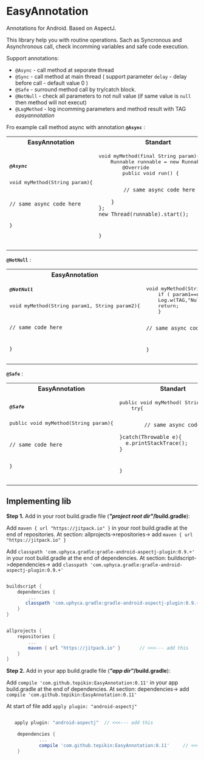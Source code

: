 # EasyAnnotation
Annotations for Android. Based on AspectJ.

This library help you with routine operations. Sach as Syncronous and Asynchronous call, check incomming variables and safe code execution.

Support annotations:
* `@Async` - call method at seporate thread
* `@Sync` - call method at main thread ( support parameter `delay` - delay before call - default value 0 )
* `@Safe` - surround method call by try/catch block.
* `@NotNull` - check all parameters to not null value (if same value is `null` then method will not execut)
* `@LogMethod` - log incomming parameters and method result with TAG *easyannotation*


Fro example call method async with annotation **`@Async`** :

<table><tbody><tr><th align="center">EasyAnnotation</th><th align="center">Standart</th></tr><tr>

<td><pre>
<b><i>@Async</i></b>

void myMethod(String param){
   
    // same async code here
   
}
</pre></td>

<td><pre>
void myMethod(final String param){
    Runnable runnable = new Runnable() {
        @Override
        public void run() {
        
            // same async code here
        
        }
    };
    new Thread(runnable).start();        
}
</pre></td>
    
</tr></tbody></table>


 **`@NotNull`** :

<table><tbody><tr><th align="center">EasyAnnotation</th><th align="center">Standart</th></tr><tr>

<td><pre>
<b><i>@NotNull</i></b>

void myMethod(String param1, String param2){
   
    // same code here
   
}
</pre></td>

<td><pre>
void myMethod(String param1, String param2){
    if ( param1==null || param2==null){
    Log.w(TAG,"Null params unsupported");
    return;
    }
    
    // same async code here

}
</pre></td>
    
</tr></tbody></table>


**`@Safe`** :

<table><tbody><tr><th align="center">EasyAnnotation</th><th align="center">Standart</th></tr><tr>

<td><pre>
<b><i>@Safe</i></b>

public void myMethod(String param){
   
    // same code here
   
}
</pre></td>

<td><pre>
public void myMethod( String param){
    try{
    
            // same async code here
            
    }catch(Throwable e){
      e.printStackTrace();
    }
}
</pre></td>
    
</tr></tbody></table>

## Implementing lib
**Step 1.** Add in your root build.gradle file (__*"project root dir"*/build.gradle__):

Add `maven { url "https://jitpack.io" }` in your root build.gradle at the end of repositories.
At section: allprojects->repositories-> add `maven { url "https://jitpack.io" }` 

Add `classpath 'com.uphyca.gradle:gradle-android-aspectj-plugin:0.9.+'` in your root build.gradle at the end of dependencies.
At section: buildscript->dependencies-> add `classpath 'com.uphyca.gradle:gradle-android-aspectj-plugin:0.9.+'` 

```gradle

buildscript {
    dependencies {
        ... 
       classpath 'com.uphyca.gradle:gradle-android-aspectj-plugin:0.9.+'**    // <<<--- add this
    }
}


allprojects {
	repositories {
		...
		maven { url "https://jitpack.io" }       // <<<--- add this
	}
}
```

**Step 2.** Add in your app build.gradle file (__*"app dir"*/build.gradle__):

Add `compile 'com.github.tepikin:EasyAnnotation:0.11'` in your app build.gradle at the end of dependencies.
At section: dependencies-> add `compile 'com.github.tepikin:EasyAnnotation:0.11'`

At start of file add `apply plugin: "android-aspectj"` 

```gradle

   apply plugin: "android-aspectj"  // <<<--- add this
   
	dependencies {
	        ...
	        compile 'com.github.tepikin:EasyAnnotation:0.11'     // <<<--- add this
	}
```
